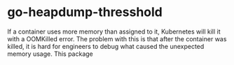 # go-heapdump-thresshold

If a container uses more memory than assigned to it, Kubernetes will kill it with a OOMKilled error. The problem with this is that after the container was killed, it is hard for engineers to debug what caused the unexpected memory usage. This package